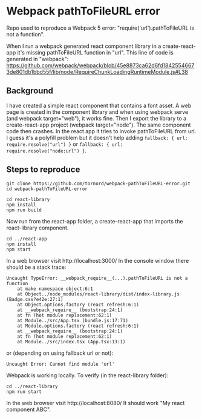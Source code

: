 # Webpack pathToFileURL error

Repo used to reproduce a Webpack 5 error: "require('url').pathToFileURL is not a function".

When I run a webpack generated react component library in a create-react-app it's missing pathToFileURL function in "url". This line of code is generated in "webpack":
https://github.com/webpack/webpack/blob/45e8873ca62d6fd18425546673de801db1bbd55f/lib/node/RequireChunkLoadingRuntimeModule.js#L38

## Background

I have created a simple react component that contains a font asset. A web page is created in the component library and when using webpack serve (and webpack target="web"), it works fine. Then I export the library to a create-react-app project (webpack target="node"). The same component code then crashes. In the react app it tries to invoke pathToFileURL from url. I guess it's a polyfill problem but it doesn't help adding `fallback: { url: require.resolve("url") }` or `fallback: { url: require.resolve("node:url") }`.

## Steps to reproduce

```shell
git clone https://github.com/tornord/webpack-pathToFileURL-error.git
cd webpack-pathToFileURL-error

cd react-library
npm install
npm run build
```

Now run from the react-app folder, a create-react-app that imports the react-library component.

```shell
cd ../react-app
npm install
npm start
```

In a web browser visit http://localhost:3000/
In the console window there should be a stack trace:

```shell
Uncaught TypeError: __webpack_require__(...).pathToFileURL is not a function
    at make namespace object:6:1
    at Object../node_modules/react-library/dist/index-library.js (Badge.css?e42e:27:1)
    at Object.options.factory (react refresh:6:1)
    at __webpack_require__ (bootstrap:24:1)
    at fn (hot module replacement:62:1)
    at Module../src/App.tsx (bundle.js:17:71)
    at Module.options.factory (react refresh:6:1)
    at __webpack_require__ (bootstrap:24:1)
    at fn (hot module replacement:62:1)
    at Module../src/index.tsx (App.tsx:13:1)
```

or (depending on using fallback url or not):

```
Uncaught Error: Cannot find module 'url'
```

Webpack is working locally. To verify (in the react-library folder):
```shell
cd ../react-library
npm run start
```
In the web browser visit http://localhost:8080/
It should work "My react component ABC".
